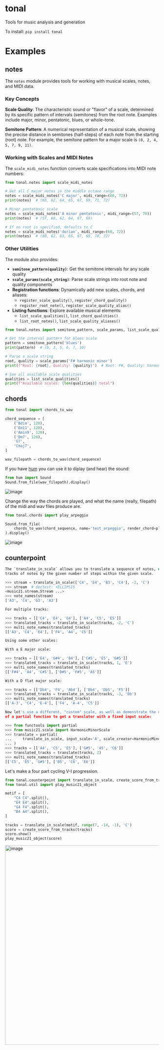
# tonal
Tools for music analysis and generation


To install:	```pip install tonal```


# Examples

## notes

The `notes` module provides tools for working with musical scales, notes, and MIDI data.

### Key Concepts

**Scale Quality**: The characteristic sound or "flavor" of a scale, determined by its specific pattern of intervals (semitones) from the root note. Examples include major, minor, pentatonic, blues, or whole-tone.

**Semitone Pattern**: A numerical representation of a musical scale, showing the precise distance in semitones (half-steps) of each note from the starting (root) note. For example, the semitone pattern for a major scale is `(0, 2, 4, 5, 7, 9, 11)`.

### Working with Scales and MIDI Notes

The `scale_midi_notes` function converts scale specifications into MIDI note numbers:

```python
from tonal.notes import scale_midi_notes

# Get all C major notes in the middle octave range
notes = scale_midi_notes('C major', midi_range=(60, 72))
print(notes)  # (60, 62, 64, 65, 67, 69, 71, 72)

# Minor pentatonic scale
notes = scale_midi_notes('A minor pentatonic', midi_range=(57, 70))
print(notes)  # (57, 60, 62, 64, 67, 69)

# If no root is specified, defaults to C
notes = scale_midi_notes('dorian', midi_range=(60, 72))
print(notes)  # (60, 62, 63, 65, 67, 69, 70, 72)
```

### Other Utilities

The module also provides:

- **`semitone_pattern(quality)`**: Get the semitone intervals for any scale quality
- **`scale_params(scale_string)`**: Parse scale strings into root note and quality components
- **Registration functions**: Dynamically add new scales, chords, and aliases:
  - `register_scale_quality()`, `register_chord_quality()`
  - `register_root_note()`, `register_scale_quality_alias()`
- **Listing functions**: Explore available musical elements:
  - `list_scale_qualities()`, `list_chord_qualities()`
  - `list_root_notes()`, `list_scale_quality_aliases()`

```python
from tonal.notes import semitone_pattern, scale_params, list_scale_qualities

# Get the interval pattern for blues scale
pattern = semitone_pattern('blues')
print(pattern)  # (0, 3, 5, 6, 7, 10)

# Parse a scale string
root, quality = scale_params('F# harmonic minor')
print(f"Root: {root}, Quality: {quality}")  # Root: F#, Quality: harmonic minor

# See all available scale qualities
qualities = list_scale_qualities()
print(f"Available scales: {len(qualities)} total")
```

## chords


```python
from tonal import chords_to_wav

chord_sequence = [
    ('Bdim', 120),
    ('Em11', 120),
    ('Amin9', 120),
    ('Dm7', 120),
    'G7',
    'Cmaj7',
]

wav_filepath = chords_to_wav(chord_sequence)

```

If you have [hum](https://pypi.org/project/hum/) you can use it to diplay (and hear) 
the sound:

```python
from hum import Sound
Sound.from_file(wav_filepath).display()
```

![image](https://github.com/thorwhalen/sonification/assets/1906276/49e1002c-fbb6-47d8-b642-aaf46b218e0b)


Change the way the chords are played, and what the name (really, filepath) of the 
midi and wav files produce are.

```python
from tonal.chords import play_arpeggio

Sound.from_file(
    chords_to_wav(chord_sequence, name='test_arpeggio', render_chord=play_arpeggio)
).display()
```

![image](https://github.com/thorwhalen/sonification/assets/1906276/0f046317-3965-4544-ae4b-288a0762ec4d)


## counterpoint

```python
The `translate_in_scale` allows you to translate a sequence of notes, or multiple 
tracks of notes by the given number of steps within the given scale.

>>> stream = translate_in_scale(['C4', 'E4', 'B3', 'C4'], -2, 'C')
>>> stream  # doctest: +ELLIPSIS
<music21.stream.Stream ...>
>>> note_names(stream)
['A3', 'C4', 'G3', 'A3']

For multiple tracks:

>>> tracks = [['C4', 'E4', 'G4'], ['A4', 'C5', 'E5']]
>>> translated_tracks = translate_in_scale(tracks, -2, 'C')
>>> multi_note_names(translated_tracks)
[['A3', 'C4', 'E4'], ['F4', 'A4', 'C5']]

Using some other scales:

With a E major scale:

>>> tracks = [['E4', 'G#4', 'B4'], ['C#5', 'E5', 'G#5']]
>>> translated_tracks = translate_in_scale(tracks, 1, 'E')
>>> multi_note_names(translated_tracks)
[['F#4', 'A4', 'C#5'], ['D#5', 'F#5', 'A5']]

With a D flat major scale:

>>> tracks = [['Db4', 'F4', 'Ab4'], ['Bb4', 'Db5', 'F5']]
>>> translated_tracks = translate_in_scale(tracks, -3, 'Db')
>>> multi_note_names(translated_tracks)
[['A-3', 'C4', 'E-4'], ['F4', 'A-4', 'C5']]

Now let's use a different, "custom" scale, as well as demonstrate the use
of a partial function to get a translator with a fixed input scale:

>>> from functools import partial
>>> from music21.scale import HarmonicMinorScale
>>> translate = partial(
...     translate_in_scale, input_scale='A', scale_creator=HarmonicMinorScale
... )
>>> tracks = [['A4', 'C5', 'E5'], ['G#5', 'A5', 'C6']]
>>> translated_tracks = translate(tracks, 2)
>>> multi_note_names(translated_tracks)
[['C5', 'E5', 'G#5'], ['B5', 'C6', 'E6']]
```

Let's make a four part cycling V-I progression.

```python
from tonal.counterpoint import translate_in_scale, create_score_from_tracks
from tonal.util import play_music21_object

motif = [
    "C4 C4".split(),
    "E4 E4".split(),
    "G4 F4".split(),
    "B4 A4".split(),
]

tracks = translate_in_scale(motif, range(7, -14, -1), 'C')
score = create_score_from_tracks(tracks)
score.show()
play_music21_object(score)
```

<img width="653" alt="image" src="https://github.com/thorwhalen/tonal/assets/1906276/95f14372-e711-4fb5-8024-4692cd25956a">
